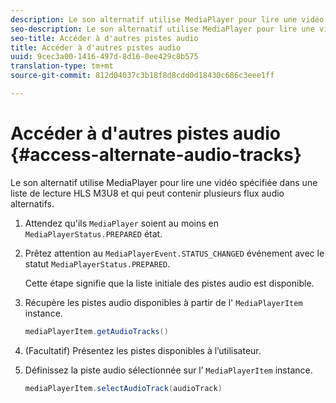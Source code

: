 ```yaml
---
description: Le son alternatif utilise MediaPlayer pour lire une vidéo spécifiée dans une liste de lecture HLS M3U8 et qui peut contenir plusieurs flux audio alternatifs.
seo-description: Le son alternatif utilise MediaPlayer pour lire une vidéo spécifiée dans une liste de lecture HLS M3U8 et qui peut contenir plusieurs flux audio alternatifs.
seo-title: Accéder à d'autres pistes audio
title: Accéder à d'autres pistes audio
uuid: 9cec3a00-1416-497d-8d16-0ee429c8b575
translation-type: tm+mt
source-git-commit: 812d04037c3b18f8d8cdd0d18430c686c3eee1ff

---
```



# Accéder à d&#39;autres pistes audio {#access-alternate-audio-tracks}

Le son alternatif utilise MediaPlayer pour lire une vidéo spécifiée dans une liste de lecture HLS M3U8 et qui peut contenir plusieurs flux audio alternatifs.

1. Attendez qu&#39;ils `MediaPlayer` soient au moins en `MediaPlayerStatus.PREPARED` état.
1. Prêtez attention au `MediaPlayerEvent.STATUS_CHANGED` événement avec le statut `MediaPlayerStatus.PREPARED`.

   Cette étape signifie que la liste initiale des pistes audio est disponible.

1. Récupère les pistes audio disponibles à partir de l&#39; `MediaPlayerItem` instance.

   ```java
   mediaPlayerItem.getAudioTracks()
   ```

1. (Facultatif) Présentez les pistes disponibles à l’utilisateur.
1. Définissez la piste audio sélectionnée sur l’ `MediaPlayerItem` instance.

   ```java
   mediaPlayerItem.selectAudioTrack(audioTrack)
   ```

